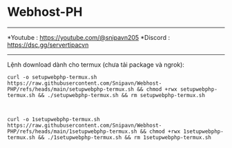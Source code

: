# Webhost-PH
_____________________________
*Youtube : https://youtube.com/@snipavn205
*Discord : https://dsc.gg/servertipacvn
_____________________________
Lệnh download dành cho termux (chưa tải package và ngrok): 
```
curl -o setupwebphp-termux.sh https://raw.githubusercontent.com/Snipavn/Webhost-PHP/refs/heads/main/setupwebphp-termux.sh && chmod +rwx setupwebphp-termux.sh && ./setupwebphp-termux.sh && rm setupwebphp-termux.sh

 

curl -o 1setupwebphp-termux.sh https://raw.githubusercontent.com/Snipavn/Webhost-PHP/refs/heads/main/1setupwebphp-termux.sh && chmod +rwx 1setupwebphp-termux.sh && ./1setupwebphp-termux.sh && rm 1setupwebphp-termux.sh
